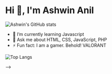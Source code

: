 # Hi 👋, I'm Ashwin Anil

![Ashwin's GitHub stats](https://github-readme-stats.vercel.app/api?username=ASHWIN776&theme=dark&show_icons=true)

- 🌱 I’m currently learning Javascript
- 💬 Ask me about HTML, CSS, JavaScript, PHP
- ⚡ Fun fact: I am a gamer. Behold! VALORANT

![Top Langs](https://github-readme-stats.vercel.app/api/top-langs/?username=ASHWIN776&layout=compact)
<!--
**ASHWIN776/ASHWIN776** is a ✨ _special_ ✨ repository because its `README.md` (this file) appears on your GitHub profile.




Here are some ideas to get you started:


.
- 👯 I’m looking to collaborate on ...
- 🤔 I’m looking for help with ...

- 📫 How to reach me: ...
- 😄 Pronouns: ...
<!-- - 🔭 I’m currently working on making a Donation System -->
-->
